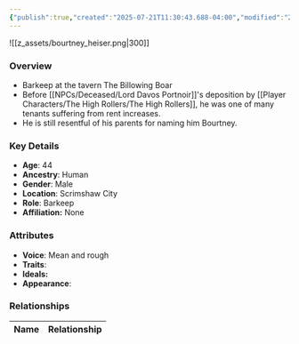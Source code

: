 ```yaml
---
{"publish":true,"created":"2025-07-21T11:30:43.688-04:00","modified":"2025-07-25T12:27:29.893-04:00","published":"2025-07-25T12:27:29.893-04:00","cssclasses":"","Age":"44","Ancestry":"Human","Gender":"Male","Location":["Scrimshaw City"],"Role":["Barkeep"],"Affiliation":["None"],"Appearances":["[[-The High Rollers Campaign-]]"]}
---
```



![[z_assets/bourtney_heiser.png|300]]

### Overview
- Barkeep at the tavern The Billowing Boar
- Before [[NPCs/Deceased/Lord Davos Portnoir]]'s deposition by [[Player Characters/The High Rollers/The High Rollers]], he was one of many tenants suffering from rent increases.
- He is still resentful of his parents for naming him Bourtney.

### Key Details
- **Age**: 44
- **Ancestry**: Human
- **Gender**: Male
- **Location**: Scrimshaw City
- **Role**: Barkeep
- **Affiliation:** None

### Attributes
- **Voice**: Mean and rough
- **Traits**: 
- **Ideals:** 
- **Appearance**:

### Relationships

| Name  | Relationship |
| ----- | ------------ |
